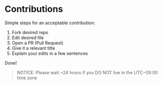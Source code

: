 # Contributions

Simple steps for an acceptable contribution:
1. Fork desired repo
2. Edit desired file
3. Open a PR (Pull Request)
4. Give it a relevant title
5. Explain your edits in a few sentences

Done!

> NOTICE: Please wait ~24 hours if you DO NOT live in the UTC−05:00 time zone


